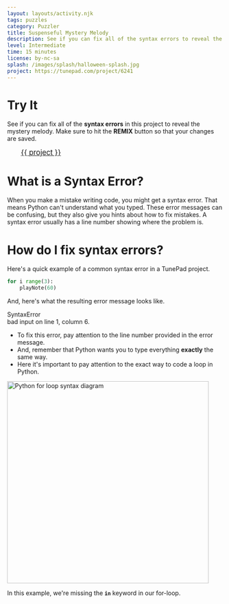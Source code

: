 ```yaml
---
layout: layouts/activity.njk
tags: puzzles
category: Puzzler
title: Suspenseful Mystery Melody
description: See if you can fix all of the syntax errors to reveal the mystery melody!
level: Intermediate
time: 15 minutes
license: by-nc-sa
splash: /images/splash/halloween-splash.jpg
project: https://tunepad.com/project/6241
---
```

# Try It
See if you can fix all of the **syntax errors** in this project to reveal the mystery melody. Make sure to hit the **REMIX** button so that your changes are saved.

<a href="{{ project }}" target="_blank" style="margin: 2rem; font-size: 120%">{{ project }}</a>



# What is a Syntax Error?
When you make a mistake writing code, you might get a syntax error. That means Python can't understand what you typed.
These error messages can be confusing, but they also give you hints about how to fix mistakes. 
A syntax error usually has a line number showing where the problem is.

# How do I fix syntax errors?
Here's a quick example of a common syntax error in a TunePad project.  

```python
for i range(3):
    playNote(60)
```
And, here's what the resulting error message looks like.
<div class="error-message">
    <div class="error-name">
        <i class="fas fa-exclamation-circle"></i>SyntaxError
    </div>
    <div class="error-description">bad input on line 1, column 6.</div>
</div>

* To fix this error, pay attention to the line number provided in the error message. 
* And, remember that Python wants you to type everything **exactly** the same way.  
* Here it's important to pay attention to the exact way to code a loop in Python.

<img src="/images/Figure2.12.png" width="470px" alt="Python for loop syntax diagram">

In this example, we're missing the **`in`** keyword in our for-loop.